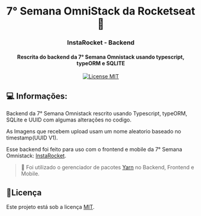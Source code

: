 <h1 align="center">
  <br>
  7° Semana OmniStack da Rocketseat 🚀
  <br>
</h1>

<h3 align="center">InstaRocket - Backend</h4>

<h4 align="center">Rescrita do backend da 7° Semana Omnistack usando typescript, typeORM e SQLITE</h4>
<p align="center">
  <a href="https://opensource.org/licenses/MIT">
    <img src="https://img.shields.io/badge/License-MIT-blue.svg" alt="License MIT">
  </a>
</p>

## 💻 Informações:

Backend da 7° Semana Omnistack rescrito usando Typescript, typeORM, SQLite e UUID com algumas alterações no codigo.

As Imagens que recebem upload usam um nome aleatorio baseado no timestamp(UUID V1).

Esse backend foi feito para uso com o frontend e mobile da 7° Semana Omnistack:  [InstaRocket](https://github.com/drawciamage/semana-omnistack-7).

> 🚩 Foi utilizado o gerenciador de pacotes [Yarn](https://yarnpkg.com/pt-BR/) no Backend, Frontend e Mobile.


## 📝Licença
Este projeto está sob a licença [MIT](LICENSE.md).